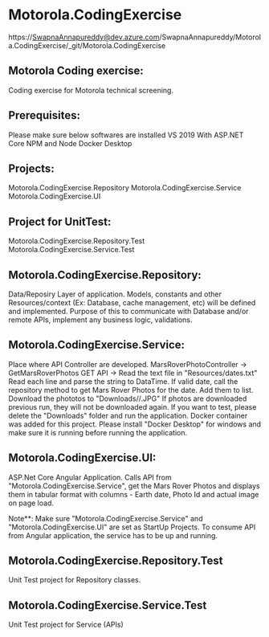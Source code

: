# Motorola.CodingExercise
https://SwapnaAnnapureddy@dev.azure.com/SwapnaAnnapureddy/Motorola.CodingExercise/_git/Motorola.CodingExercise

Motorola Coding exercise:
-------------------------------------------
Coding exercise for Motorola technical screening.

Prerequisites:
--------------
Please make sure below softwares are installed
VS 2019 With ASP.NET Core
NPM and Node
Docker Desktop

Projects:
--------
Motorola.CodingExercise.Repository
Motorola.CodingExercise.Service
Motorola.CodingExercise.UI

Project for UnitTest:
----------------------
Motorola.CodingExercise.Repository.Test
Motorola.CodingExercise.Service.Test


Motorola.CodingExercise.Repository:
-------------------------------------
Data/Reposiry Layer of application.
Models, constants and other Resources/context (Ex: Database, cache management, etc) will be defined and implemented.
Purpose of this to communicate with Database and/or remote APIs, implement any business logic, validations.


Motorola.CodingExercise.Service:
------------------------------------
Place where API Controller are developed.
MarsRoverPhotoController -> 
GetMarsRoverPhotos GET API ->
	Read the text file in "Resources/dates.txt"
	Read each line and parse the string to DataTime.
	If valid date, call the repository method to get Mars Rover Photos for the date.
	Add them to list.
	Download the phototos to "Downloads/<Earth Data>/<photo id>.JPG"
	If photos are downloaded previous run, they will not be downloaded again. 
	If you want to test, please delete the "Downloads" folder and run the application.
	Docker container was added for this project.
	Please install "Docker Desktop" for windows and make sure it is running before running the application.
	
Motorola.CodingExercise.UI:
------------------------------------
ASP.Net Core Angular Application.
Calls API from "Motorola.CodingExercise.Service", get the Mars Rover Photos and displays them in tabular
format with columns - Earth date, Photo Id and actual image on page load.

Note**: Make sure "Motorola.CodingExercise.Service" and "Motorola.CodingExercise.UI" are set as 
StartUp Projects. To consume API from Angular application, the service has to be up and running.

	
Motorola.CodingExercise.Repository.Test
-----------------------------------------
Unit Test project for Repository classes.


Motorola.CodingExercise.Service.Test	
------------------------------------
Unit Test project for Service (APIs)
	
	
	
	
	



